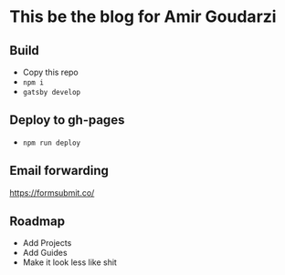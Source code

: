 # This be the blog for Amir Goudarzi

## Build

- Copy this repo
- `npm i`
- `gatsby develop`

## Deploy to gh-pages

- `npm run deploy`

## Email forwarding

https://formsubmit.co/

## Roadmap

- Add Projects
- Add Guides
- Make it look less like shit
